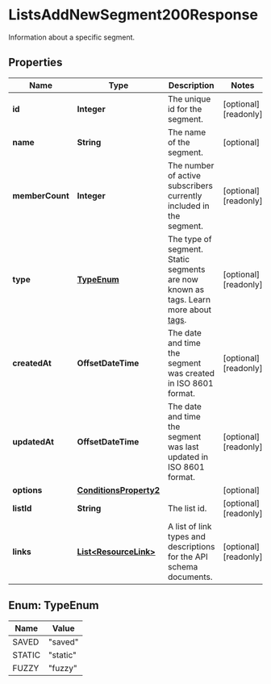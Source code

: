 

# ListsAddNewSegment200Response

Information about a specific segment.

## Properties

| Name | Type | Description | Notes |
|------------ | ------------- | ------------- | -------------|
|**id** | **Integer** | The unique id for the segment. |  [optional] [readonly] |
|**name** | **String** | The name of the segment. |  [optional] |
|**memberCount** | **Integer** | The number of active subscribers currently included in the segment. |  [optional] [readonly] |
|**type** | [**TypeEnum**](#TypeEnum) | The type of segment. Static segments are now known as tags. Learn more about [tags](https://mailchimp.com/help/getting-started-tags?utm_source&#x3D;mc-api&amp;utm_medium&#x3D;docs&amp;utm_campaign&#x3D;apidocs). |  [optional] [readonly] |
|**createdAt** | **OffsetDateTime** | The date and time the segment was created in ISO 8601 format. |  [optional] [readonly] |
|**updatedAt** | **OffsetDateTime** | The date and time the segment was last updated in ISO 8601 format. |  [optional] [readonly] |
|**options** | [**ConditionsProperty2**](ConditionsProperty2.md) |  |  [optional] |
|**listId** | **String** | The list id. |  [optional] [readonly] |
|**links** | [**List&lt;ResourceLink&gt;**](ResourceLink.md) | A list of link types and descriptions for the API schema documents. |  [optional] [readonly] |



## Enum: TypeEnum

| Name | Value |
|---- | -----|
| SAVED | &quot;saved&quot; |
| STATIC | &quot;static&quot; |
| FUZZY | &quot;fuzzy&quot; |



